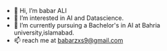- 👋 Hi, I’m babar ALI
- 👀 I’m interested in AI and Datascience.
- 🌱 I’m currently pursuing a Bachelor's in AI at Bahria university,islamabad.
- 📫  reach me at babarzxs9@gmail.com

